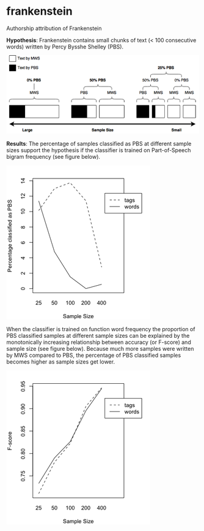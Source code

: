 # frankenstein
Authorship attribution of Frankenstein

**Hypothesis**: Frankenstein contains small chunks of text (< 100 consecutive words) written by Percy Bysshe Shelley (PBS).

![alt text](https://github.com/timjzee/frankenstein/blob/master/sample_size.png?raw=true "Hypothesis")

**Results**: The percentage of samples classified as PBS at different sample sizes support the hypothesis if the classifier is trained on Part-of-Speech bigram frequency (see figure below).

![alt text](https://github.com/timjzee/frankenstein/blob/master/percentage_testset.png?raw=true "Percentage of PBS classification")

When the classifier is trained on function word frequency the proportion of PBS classified samples at different sample sizes can be explained by the monotonically increasing relationship between accuracy (or F-score) and sample size (see figure below). Because much more samples were written by MWS compared to PBS, the percentage of PBS classified samples becomes higher as sample sizes get lower.

![alt text](https://github.com/timjzee/frankenstein/blob/master/f_score_trainset.png?raw=true "F-score of cross-validation")
